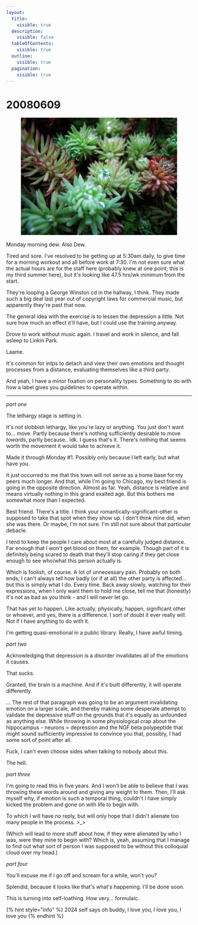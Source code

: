 ```yaml
---
layout:
  title:
    visible: true
  description:
    visible: false
  tableOfContents:
    visible: true
  outline:
    visible: true
  pagination:
    visible: true
---
```


# 20080609

<figure><img src="../../.gitbook/assets/7.jpg" alt=""><figcaption></figcaption></figure>

Monday morning dew. Also Dew.

Tired and sore. I've resolved to be getting up at 5:30am daily, to give time for a morning workout and all before work at 7:30. I'm not even sure what the actual hours are for the staff here (probably knew at one point; this is my third summer here), but it's looking like 47.5 hrs/wk minimum from the start.

They're looping a George Winston cd in the hallway, I think. They made such a big deal last year out of copyright laws for commercial music, but apparently they're past that now.

The general idea with the exercise is to lessen the depression a little. Not sure how much an effect it'll have, but I could use the training anyway.

Drove to work without music again. I travel and work in silence, and fall asleep to Linkin Park.

Laame.

It's common for intps to detach and view their own emotions and thought processes from a distance, evaluating themselves like a third party.

And yeah, I have a minor fixation on personality types. Something to do with how a label gives you guidelines to operate within.

***

_part one_

The lethargy stage is setting in.

It's not slobbish lethargy, like you're lazy or anything. You just don't want to... move. Partly because there's nothing sufficiently desirable to move _towards_, partly because.. idk. I guess that's it. There's nothing that seems worth the movement it would take to achieve it.

Made it through Monday #1. Possibly only because I left early, but what have you.

It just occurred to me that this town will not serve as a home base for my peers much longer. And that, while I'm going to Chicago, my best friend is going in the opposite direction. Almost as far. Yeah, distance is relative and means virtually nothing in this grand exalted age. But this bothers me somewhat more than I expected.

Best friend. There's a title. I think your romantically-significant-other is supposed to take that spot when they show up. I don't think mine did, when she was there. Or maybe, I'm not sure. I'm still not sure about that particular debacle.

I tend to keep the people I care about most at a carefully judged distance. Far enough that I won't get blood on them, for example. Though part of it is definitely being scared to death that they'll stop caring if they get close enough to see who/what this person actually is.

Which is foolish, of course. A lot of unnecessary pain. Probably on both ends; I can't always tell how badly (or if at all) the other party is affected... but this is simply what I do. Every time. Back away slowly, watching for their expressions, when I only want them to hold me close, tell me that (honestly) it's not as bad as you think - and I will never let go.

That has yet to happen. Like actually, physically, happen, significant other or whoever, and yes, there is a difference. I sort of doubt it ever really will. Not if I have anything to do with it.

I'm getting quasi-emotional in a public library. Really, I have awful timing.

_part two_

Acknowledging that depression is a disorder invalidates all of the emotions it causes.

That sucks.

Granted, the brain is a machine. And if it's built differently, it will operate differently.

... The rest of that paragraph was going to be an argument invalidating emotion on a larger scale, and thereby making some desperate attempt to validate the depressive stuff on the grounds that it's equally as unfounded as anything else. While throwing in some physiological crap about the hippocampus - neurons = depression and the NGF beta polypeptide that might sound sufficiently impressive to convince you that, possibly, I had some sort of point after all.

Fuck, I can't even choose sides when talking to nobody about this.

The hell.

_part three_

I'm going to read this in five years. And I won't be able to believe that I was throwing these words around and giving any weight to them. Then, I'll ask myself why, if emotion is such a temporal thing, couldn't I have simply kicked the problem and gone on with life to begin with.

To which I will have no reply, but will only hope that I didn't alienate too many people in the process. >\_>

(Which will lead to more stuff about how, if they were alienated by who I was, were they mine to begin with? Which is, yeah, assuming that I manage to find out what sort of person I was supposed to be without this colloquial cloud over my head.)

_part four_

You'll excuse me if I go off and scream for a while, won't you?

Splendid, because it looks like that's what's happening. I'll be done soon.

This is turning into self-loathing. How very... formulaic.

{% hint style="info" %}
2024 self says oh buddy, I love you, I love you, I love you
{% endhint %}
